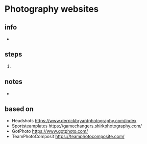 # Photography websites  

## info  
* 

## steps  
1. 

## notes  
*  

## based on  
*  Headshots https://www.derrickbryantphotography.com/index
*  Sportsteamplates https://gamechangers.shirkphotography.com/
*  GotPhoto https://www.gotphoto.com/
*  TeamPhotoComposit https://teamphotocomposite.com/

